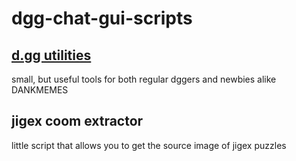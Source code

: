 # dgg-chat-gui-scripts

## [d.gg utilities](https://vyneer.me/utilities)

small, but useful tools for both regular dggers and newbies alike DANKMEMES

## jigex coom extractor

little script that allows you to get the source image of jigex puzzles